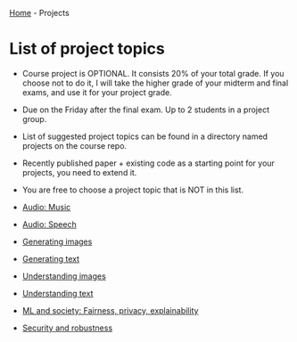 [Home](../sequence.md) - Projects

# List of project topics

* Course project is OPTIONAL. It consists 20% of your total grade. If you choose not to do it, I will take the higher grade of your midterm and final exams, and use it for your project grade.
* Due on the Friday after the final exam. Up to 2 students in a project group.
* List of suggested project topics can be found in a directory named projects on the course repo. 
* Recently published paper + existing code as a starting point for your projects, you need to extend it.
* You are free to choose a project topic that is NOT in this list.


* [Audio: Music](./Audio(music).pdf)
* [Audio: Speech](./Audio(speech).pdf)
* [Generating images](./Generatingimages.pdf)
* [Generating text](./Generatingtext.pdf)
* [Understanding images](./Understanding_images.pdf)
* [Understanding text](./Understanding_text.pdf)
* [ML and society: Fairness, privacy, explainability](./ML_and_society.pdf)
* [Security and robustness](./Security_and_robustness.pdf)



